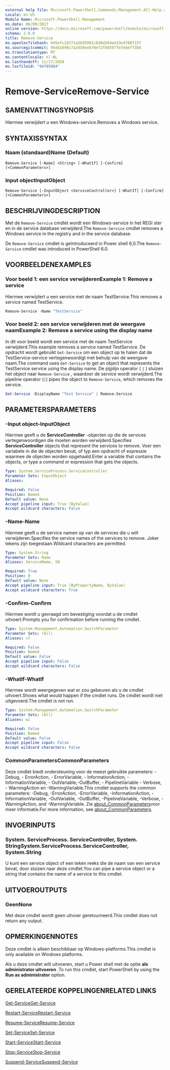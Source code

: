 ```yaml
---
external help file: Microsoft.PowerShell.Commands.Management.dll-Help.xml
Locale: en-US
Module Name: Microsoft.PowerShell.Management
ms.date: 06/09/2017
online version: https://docs.microsoft.com/powershell/module/microsoft.powershell.management/remove-service?view=powershell-7.2&WT.mc_id=ps-gethelp
schema: 2.0.0
title: Remove-Service
ms.openlocfilehash: 645efc2d271a3b95801c8d0d264ee33ed788f15f
ms.sourcegitcommit: 95d41698c7a2450eeb70ef2fb6507fe7e6eff3b6
ms.translationtype: MT
ms.contentlocale: nl-NL
ms.lasthandoff: 11/17/2020
ms.locfileid: "94705884"
---
```

# <span data-ttu-id="f8bdd-102">Remove-Service</span><span class="sxs-lookup"><span data-stu-id="f8bdd-102">Remove-Service</span></span>

## <span data-ttu-id="f8bdd-103">SAMENVATTING</span><span class="sxs-lookup"><span data-stu-id="f8bdd-103">SYNOPSIS</span></span>
<span data-ttu-id="f8bdd-104">Hiermee verwijdert u een Windows-service.</span><span class="sxs-lookup"><span data-stu-id="f8bdd-104">Removes a Windows service.</span></span>

## <span data-ttu-id="f8bdd-105">SYNTAXIS</span><span class="sxs-lookup"><span data-stu-id="f8bdd-105">SYNTAX</span></span>

### <span data-ttu-id="f8bdd-106">Naam (standaard)</span><span class="sxs-lookup"><span data-stu-id="f8bdd-106">Name (Default)</span></span>

```
Remove-Service [-Name] <String> [-WhatIf] [-Confirm] [<CommonParameters>]
```

### <span data-ttu-id="f8bdd-107">Input object</span><span class="sxs-lookup"><span data-stu-id="f8bdd-107">InputObject</span></span>

```
Remove-Service [-InputObject <ServiceController>] [-WhatIf] [-Confirm] [<CommonParameters>]
```

## <span data-ttu-id="f8bdd-108">BESCHRIJVING</span><span class="sxs-lookup"><span data-stu-id="f8bdd-108">DESCRIPTION</span></span>

<span data-ttu-id="f8bdd-109">Met de `Remove-Service` cmdlet wordt een Windows-service in het REGI ster en in de service database verwijderd.</span><span class="sxs-lookup"><span data-stu-id="f8bdd-109">The `Remove-Service` cmdlet removes a Windows service in the registry and in the service database.</span></span>

<span data-ttu-id="f8bdd-110">De `Remove-Service` cmdlet is geïntroduceerd in Power shell 6,0.</span><span class="sxs-lookup"><span data-stu-id="f8bdd-110">The `Remove-Service` cmdlet was introduced in PowerShell 6.0.</span></span>

## <span data-ttu-id="f8bdd-111">VOORBEELDEN</span><span class="sxs-lookup"><span data-stu-id="f8bdd-111">EXAMPLES</span></span>

### <span data-ttu-id="f8bdd-112">Voor beeld 1: een service verwijderen</span><span class="sxs-lookup"><span data-stu-id="f8bdd-112">Example 1: Remove a service</span></span>

<span data-ttu-id="f8bdd-113">Hiermee verwijdert u een service met de naam TestService.</span><span class="sxs-lookup"><span data-stu-id="f8bdd-113">This removes a service named TestService.</span></span>

```powershell
Remove-Service -Name "TestService"
```

### <span data-ttu-id="f8bdd-114">Voor beeld 2: een service verwijderen met de weergave naam</span><span class="sxs-lookup"><span data-stu-id="f8bdd-114">Example 2: Remove a service using the display name</span></span>

<span data-ttu-id="f8bdd-115">In dit voor beeld wordt een service met de naam TestService verwijderd.</span><span class="sxs-lookup"><span data-stu-id="f8bdd-115">This example removes a service named TestService.</span></span> <span data-ttu-id="f8bdd-116">De opdracht wordt gebruikt `Get-Service` om een object op te halen dat de TestService-service vertegenwoordigt met behulp van de weergave naam.</span><span class="sxs-lookup"><span data-stu-id="f8bdd-116">The command uses `Get-Service` to get an object that represents the TestService service using the display name.</span></span> <span data-ttu-id="f8bdd-117">De pijplijn operator ( `|` ) sluizen het object naar `Remove-Service` , waardoor de service wordt verwijderd.</span><span class="sxs-lookup"><span data-stu-id="f8bdd-117">The pipeline operator (`|`) pipes the object to `Remove-Service`, which removes the service.</span></span>

```powershell
Get-Service -DisplayName "Test Service" | Remove-Service
```

## <span data-ttu-id="f8bdd-118">PARAMETERS</span><span class="sxs-lookup"><span data-stu-id="f8bdd-118">PARAMETERS</span></span>

### <span data-ttu-id="f8bdd-119">-Input object</span><span class="sxs-lookup"><span data-stu-id="f8bdd-119">-InputObject</span></span>

<span data-ttu-id="f8bdd-120">Hiermee geeft u de **ServiceController** -objecten op die de services vertegenwoordigen die moeten worden verwijderd.</span><span class="sxs-lookup"><span data-stu-id="f8bdd-120">Specifies **ServiceController** objects that represent the services to remove.</span></span> <span data-ttu-id="f8bdd-121">Voer een variabele in die de objecten bevat, of typ een opdracht of expressie waarmee de objecten worden opgehaald.</span><span class="sxs-lookup"><span data-stu-id="f8bdd-121">Enter a variable that contains the objects, or type a command or expression that gets the objects.</span></span>

```yaml
Type: System.ServiceProcess.ServiceController
Parameter Sets: InputObject
Aliases:

Required: False
Position: Named
Default value: None
Accept pipeline input: True (ByValue)
Accept wildcard characters: False
```

### <span data-ttu-id="f8bdd-122">-Name</span><span class="sxs-lookup"><span data-stu-id="f8bdd-122">-Name</span></span>

<span data-ttu-id="f8bdd-123">Hiermee geeft u de service namen op van de services die u wilt verwijderen.</span><span class="sxs-lookup"><span data-stu-id="f8bdd-123">Specifies the service names of the services to remove.</span></span> <span data-ttu-id="f8bdd-124">Joker tekens zijn toegestaan.</span><span class="sxs-lookup"><span data-stu-id="f8bdd-124">Wildcard characters are permitted.</span></span>

```yaml
Type: System.String
Parameter Sets: Name
Aliases: ServiceName, SN

Required: True
Position: 0
Default value: None
Accept pipeline input: True (ByPropertyName, ByValue)
Accept wildcard characters: True
```

### <span data-ttu-id="f8bdd-125">-Confirm</span><span class="sxs-lookup"><span data-stu-id="f8bdd-125">-Confirm</span></span>

<span data-ttu-id="f8bdd-126">Hiermee wordt u gevraagd om bevestiging voordat u de cmdlet uitvoert.</span><span class="sxs-lookup"><span data-stu-id="f8bdd-126">Prompts you for confirmation before running the cmdlet.</span></span>

```yaml
Type: System.Management.Automation.SwitchParameter
Parameter Sets: (All)
Aliases: cf

Required: False
Position: Named
Default value: False
Accept pipeline input: False
Accept wildcard characters: False
```

### <span data-ttu-id="f8bdd-127">-WhatIf</span><span class="sxs-lookup"><span data-stu-id="f8bdd-127">-WhatIf</span></span>

<span data-ttu-id="f8bdd-128">Hiermee wordt weergegeven wat er zou gebeuren als u de cmdlet uitvoert.</span><span class="sxs-lookup"><span data-stu-id="f8bdd-128">Shows what would happen if the cmdlet runs.</span></span> <span data-ttu-id="f8bdd-129">De cmdlet wordt niet uitgevoerd.</span><span class="sxs-lookup"><span data-stu-id="f8bdd-129">The cmdlet is not run.</span></span>

```yaml
Type: System.Management.Automation.SwitchParameter
Parameter Sets: (All)
Aliases: wi

Required: False
Position: Named
Default value: False
Accept pipeline input: False
Accept wildcard characters: False
```

### <span data-ttu-id="f8bdd-130">CommonParameters</span><span class="sxs-lookup"><span data-stu-id="f8bdd-130">CommonParameters</span></span>

<span data-ttu-id="f8bdd-131">Deze cmdlet biedt ondersteuning voor de meest gebruikte parameters: -Debug, - ErrorAction, - ErrorVariable, - InformationAction, -InformationVariable, - OutVariable,-OutBuffer, - PipelineVariable - Verbose, - WarningAction en -WarningVariable.</span><span class="sxs-lookup"><span data-stu-id="f8bdd-131">This cmdlet supports the common parameters: -Debug, -ErrorAction, -ErrorVariable, -InformationAction, -InformationVariable, -OutVariable, -OutBuffer, -PipelineVariable, -Verbose, -WarningAction, and -WarningVariable.</span></span> <span data-ttu-id="f8bdd-132">Zie [about_CommonParameters](https://go.microsoft.com/fwlink/?LinkID=113216)voor meer informatie.</span><span class="sxs-lookup"><span data-stu-id="f8bdd-132">For more information, see [about_CommonParameters](https://go.microsoft.com/fwlink/?LinkID=113216).</span></span>

## <span data-ttu-id="f8bdd-133">INVOER</span><span class="sxs-lookup"><span data-stu-id="f8bdd-133">INPUTS</span></span>

### <span data-ttu-id="f8bdd-134">System. ServiceProcess. ServiceController, System. String</span><span class="sxs-lookup"><span data-stu-id="f8bdd-134">System.ServiceProcess.ServiceController, System.String</span></span>

<span data-ttu-id="f8bdd-135">U kunt een service object of een teken reeks die de naam van een service bevat, door sluizen naar deze cmdlet.</span><span class="sxs-lookup"><span data-stu-id="f8bdd-135">You can pipe a service object or a string that contains the name of a service to this cmdlet.</span></span>

## <span data-ttu-id="f8bdd-136">UITVOER</span><span class="sxs-lookup"><span data-stu-id="f8bdd-136">OUTPUTS</span></span>

### <span data-ttu-id="f8bdd-137">Geen</span><span class="sxs-lookup"><span data-stu-id="f8bdd-137">None</span></span>

<span data-ttu-id="f8bdd-138">Met deze cmdlet wordt geen uitvoer geretourneerd.</span><span class="sxs-lookup"><span data-stu-id="f8bdd-138">This cmdlet does not return any output.</span></span>

## <span data-ttu-id="f8bdd-139">OPMERKINGEN</span><span class="sxs-lookup"><span data-stu-id="f8bdd-139">NOTES</span></span>

<span data-ttu-id="f8bdd-140">Deze cmdlet is alleen beschikbaar op Windows-platforms.</span><span class="sxs-lookup"><span data-stu-id="f8bdd-140">This cmdlet is only available on Windows platforms.</span></span>

<span data-ttu-id="f8bdd-141">Als u deze cmdlet wilt uitvoeren, start u Power shell met de optie **als administrator uitvoeren** .</span><span class="sxs-lookup"><span data-stu-id="f8bdd-141">To run this cmdlet, start PowerShell by using the **Run as administrator** option.</span></span>

## <span data-ttu-id="f8bdd-142">GERELATEERDE KOPPELINGEN</span><span class="sxs-lookup"><span data-stu-id="f8bdd-142">RELATED LINKS</span></span>

[<span data-ttu-id="f8bdd-143">Get-Service</span><span class="sxs-lookup"><span data-stu-id="f8bdd-143">Get-Service</span></span>](Get-Service.md)

[<span data-ttu-id="f8bdd-144">Restart-Service</span><span class="sxs-lookup"><span data-stu-id="f8bdd-144">Restart-Service</span></span>](Restart-Service.md)

[<span data-ttu-id="f8bdd-145">Resume-Service</span><span class="sxs-lookup"><span data-stu-id="f8bdd-145">Resume-Service</span></span>](Resume-Service.md)

[<span data-ttu-id="f8bdd-146">Set-Service</span><span class="sxs-lookup"><span data-stu-id="f8bdd-146">Set-Service</span></span>](Set-Service.md)

[<span data-ttu-id="f8bdd-147">Start-Service</span><span class="sxs-lookup"><span data-stu-id="f8bdd-147">Start-Service</span></span>](Start-Service.md)

[<span data-ttu-id="f8bdd-148">Stop-Service</span><span class="sxs-lookup"><span data-stu-id="f8bdd-148">Stop-Service</span></span>](Stop-Service.md)

[<span data-ttu-id="f8bdd-149">Suspend-Service</span><span class="sxs-lookup"><span data-stu-id="f8bdd-149">Suspend-Service</span></span>](Suspend-Service.md)
